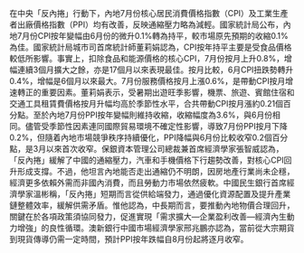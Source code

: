 在中央「反內捲」行動下，內地7月份核心居民消費價格指數（CPI）及工業生產者出廠價格指數（PPI）均有改善，反映通縮壓力略為減輕。國家統計局公布，內地7月份CPI按年變幅由6月份的微升0.1%轉為持平，較市場原先預期的收縮0.1%為佳。國家統計局城市司首席統計師董莉娟認為，CPI按年持平主要是受食品價格較低所影響。事實上，扣除食品和能源價格的核心CPI，7月份按月上升0.8%，增幅連續3個月擴大之餘，亦是17個月以來表現最佳。按月比較，6月CPI扭跌勢轉升0.4%，增幅是6個月以來最大。7月份服務價格按月上漲0.6%，是帶動CPI按月增速轉正的重要因素。董莉娟表示，受暑期出遊旺季影響，機票、旅遊、賓館住宿和交通工具租賃費價格按月升幅均高於季節性水平，合共帶動CPI按月漲約0.21個百分點。至於內地7月份PPI按年變幅則維持收縮，收縮幅度為3.6%，與6月份相同。儘管受季節性因素連同國際貿易環境不確定性影響，導致7月份PPI按月下降0.2%，但隨着內地市場競爭秩序持續優化，PPI降幅與6月份比較收窄0.2個百分點，是3月以來首次收窄。保銀資本管理公司總裁兼首席經濟學家張智威認為，「反內捲」緩解了中國的通縮壓力，汽車和手機價格下行趨勢改善，對核心CPI回升形成支撐。不過，他坦言內地能否走出通縮仍不明朗，因房地產行業尚未企穩，經濟更多依賴外需而非國內消費，而且勞動力市場依然疲軟。中國民生銀行首席經濟學家溫彬稱，「反內捲」短期而言從供給端發力，通過優化資源配置及提升產業鏈整體效率，緩解供需矛盾。惟他認為，中長期而言，要推動內地物價合理回升，關鍵在於各項政策須協同發力，促進實現「需求擴大—企業盈利改善—經濟內生動力增強」的良性循環。澳新銀行中國市場經濟學家邢兆鵬亦認為，當前從大宗期貨到現貨傳導仍需一定時間，預計PPI按年跌幅自8月份起將逐月收窄。